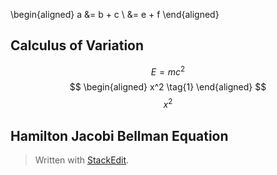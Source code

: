 <script type="text/x-mathjax-config">
renderMathInElement(document.body, {
  delimiters: [
    {left: "$$", right: "$$", display: true},
    {left: "\\(", right: "\\)", display: false},
    {left: "\\[", right: "\\]", display: true},
    {left: "\\begin{equation}", right: "\\end{equation}", display: true}
  ]
});
</script>
<script type="text/javascript" async
  src="https://cdnjs.cloudflare.com/ajax/libs/mathjax/2.7.5/MathJax.js?config=TeX-MML-AM_CHTML">
</script>

\begin{aligned}
a &= b + c \\
  &= e + f
\end{aligned}
## Calculus of Variation
$$
   E = mc^2 \tag{1}
$$
$$
\begin{aligned}
x^2  \tag{1}
\end{aligned}
$$
$$x^2 $$


## Hamilton Jacobi Bellman Equation
> Written with [StackEdit](https://stackedit.io/).
<!--stackedit_data:
eyJoaXN0b3J5IjpbLTEyODUzODkwMiwtMTY2MDEyNzQzNCwxNT
I1MzAxNDI3LDE4OTcxMDEwNTcsMzQxMjYyODM4LDExNzE0ODgw
OTNdfQ==
-->